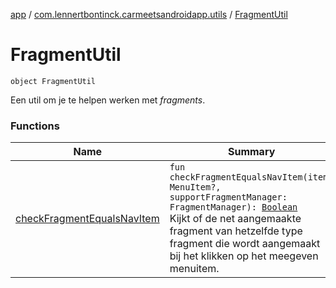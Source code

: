 [app](../../index.md) / [com.lennertbontinck.carmeetsandroidapp.utils](../index.md) / [FragmentUtil](./index.md)

# FragmentUtil

`object FragmentUtil`

Een util om je te helpen werken met *fragments*.

### Functions

| Name | Summary |
|---|---|
| [checkFragmentEqualsNavItem](check-fragment-equals-nav-item.md) | `fun checkFragmentEqualsNavItem(item: MenuItem?, supportFragmentManager: FragmentManager): `[`Boolean`](https://kotlinlang.org/api/latest/jvm/stdlib/kotlin/-boolean/index.html)<br>Kijkt of de net aangemaakte fragment van hetzelfde type fragment die wordt aangemaakt bij het klikken op het meegeven menuitem. |
